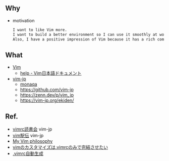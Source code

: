 ## Why
- motivation
    ```txt
    I want to like Vim more.
    I want to build a better environment so I can use it smoothly at work and at home.
    Also, I have a positive impression of Vim because it has a rich community.
    ```

## What

- [Vim](https://www.vim.org/)
    - [help - Vim日本語ドキュメント](https://vim-jp.org/vimdoc-ja/)
- [vim-jp](https://vim-jp.org/)
    - [monaqa](https://zenn.dev/monaqa)
    - https://github.com/vim-jp
    - https://zenn.dev/p/vim_jp
    - https://vim-jp.org/ekiden/

## Ref.
- [vimrc読書会](https://vim-jp.org/reading-vimrc/) vim-jp
- [vim駅伝](https://vim-jp.org/ekiden/) vim-jp
- [My Vim philosophy](https://zenn.dev/skanehira/articles/2020-12-05-vim-my-philosophy)
- [vimのカスタマイズは.vimrcのみで完結させたい](https://zenn.dev/antyuntyun/articles/vim_custmoize)
- [.vimrc自動生成](https://original-game.com/convenient_tools/set-vimrc/)


